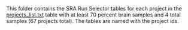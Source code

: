 This folder contains the SRA Run Selector tables for each project in the [projects_list.txt](../projects_list.txt) table with at least 70 percent brain samples and 4 total samples (67 projects total). The tables are named with the project ids.
